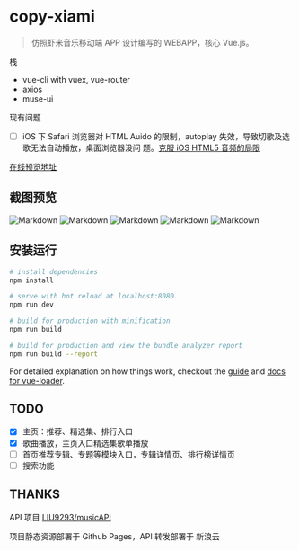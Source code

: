 # copy-xiami

> 仿照虾米音乐移动端 APP 设计编写的 WEBAPP，核心 Vue.js。

栈

- vue-cli with vuex, vue-router
- axios
- muse-ui

现有问题

- [ ] iOS 下 Safari 浏览器对 HTML Auido 的限制，autoplay 失效，导致切歌及选歌无法自动播放，桌面浏览器没问       题。[克服 iOS HTML5 音频的局限](http://www.ibm.com/developerworks/cn/web/wa-ioshtml5/index.html)


[在线预览地址](https://naraku777.github.io/copy-xiami/) 

## 截图预览

![Markdown](http://p1.bqimg.com/1949/606c68c3d4c24a48.jpg)
![Markdown](http://p1.bqimg.com/1949/f586d56e1493e63b.jpg)
![Markdown](http://p1.bqimg.com/1949/445b98a56c29c9c3.jpg)
![Markdown](http://p1.bqimg.com/1949/79cee17b95170d19.jpg)
![Markdown](http://p1.bqimg.com/1949/e33a534a1cd6ca71.jpg)



## 安装运行

``` bash
# install dependencies
npm install

# serve with hot reload at localhost:8080
npm run dev

# build for production with minification
npm run build

# build for production and view the bundle analyzer report
npm run build --report
```

For detailed explanation on how things work, checkout the [guide](http://vuejs-templates.github.io/webpack/) and [docs for vue-loader](http://vuejs.github.io/vue-loader).


## TODO

- [x] 主页：推荐、精选集、排行入口
- [x] 歌曲播放，主页入口精选集歌单播放
- [ ] 首页推荐专辑、专题等模块入口，专辑详情页、排行榜详情页
- [ ] 搜索功能

## THANKS

API 项目 [LIU9293/musicAPI](https://github.com/LIU9293/musicAPI)

项目静态资源部署于 Github Pages，API 转发部署于 新浪云

